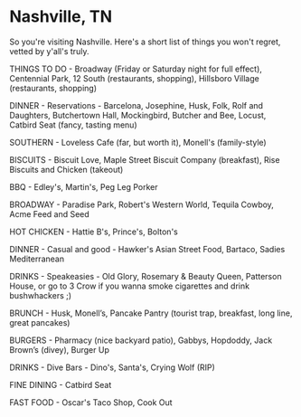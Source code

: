 # Nashville, TN

So you're visiting Nashville. Here's a short list of things you won't regret, vetted by y'all's truly.

THINGS TO DO - Broadway (Friday or Saturday night for full effect), Centennial Park, 12 South (restaurants, shopping), Hillsboro Village (restaurants, shopping)

DINNER - Reservations - Barcelona, Josephine, Husk, Folk, Rolf and Daughters, Butchertown Hall, Mockingbird, Butcher and Bee, Locust, Catbird Seat (fancy, tasting menu)

SOUTHERN - Loveless Cafe (far, but worth it), Monell's (family-style)

BISCUITS - Biscuit Love, Maple Street Biscuit Company (breakfast), Rise Biscuits and Chicken (takeout)

BBQ - Edley's, Martin's, Peg Leg Porker

BROADWAY - Paradise Park, Robert's Western World, Tequila Cowboy, Acme Feed and Seed

HOT CHICKEN - Hattie B's, Prince's, Bolton's

DINNER - Casual and good - Hawker's Asian Street Food, Bartaco, Sadies Mediterranean

DRINKS - Speakeasies - Old Glory, Rosemary & Beauty Queen, Patterson House, or go to 3 Crow if you wanna smoke cigarettes and drink bushwhackers ;)

BRUNCH - Husk, Monell’s, Pancake Pantry (tourist trap, breakfast, long line, great pancakes)

BURGERS - Pharmacy (nice backyard patio), Gabbys, Hopdoddy, Jack Brown’s (divey), Burger Up

DRINKS - Dive Bars - Dino's, Santa's, Crying Wolf (RIP)

FINE DINING - Catbird Seat

FAST FOOD - Oscar's Taco Shop, Cook Out